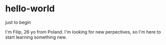 # hello-world
just to begin

I'm Filip, 26 yo from Poland. I'm looking for new perpectives, so I'm here to start learning something new.
